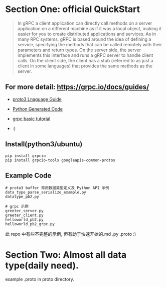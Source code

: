 # Section One: official QuickStart

>In gRPC a client application can directly call methods on a server application on a different machine as if it was a local object, making it easier for you to create distributed applications and services. As in many RPC systems, gRPC is based around the idea of defining a service, specifying the methods that can be called remotely with their parameters and return types. On the server side, the server implements this interface and runs a gRPC server to handle client calls. On the client side, the client has a stub (referred to as just a client in some languages) that provides the same methods as the server.

## For more detail: https://grpc.io/docs/guides/

- [proto3 Lnaguage Guide](https://developers.google.com/protocol-buffers/docs/proto3)

- [Python Generated Code](https://developers.google.com/protocol-buffers/docs/reference/python-generated)

- [grpc basic tutorial](https://grpc.io/docs/tutorials/basic/python.html)

- :)

## Install(python3/ubuntu)

```
pip install grpcio
pip install grpcio-tools googleapis-common-protos
```

## Example Code

```
# proto3 buffer 常用数据类型定义及 Python API 示例
data_type_parse_serialize_example.py
datatype_pb2.py

# grpc 示例
greeter_server.py
greeter_client.py
helloworld_pb2.py
helloworld_pb2_grpc.py
```

此 repo 中有些不完整的示例, 但有助于快速开始的.md .py .proto :)

# Section Two: Almost all data type(daily need).

example .proto in proto directory.
